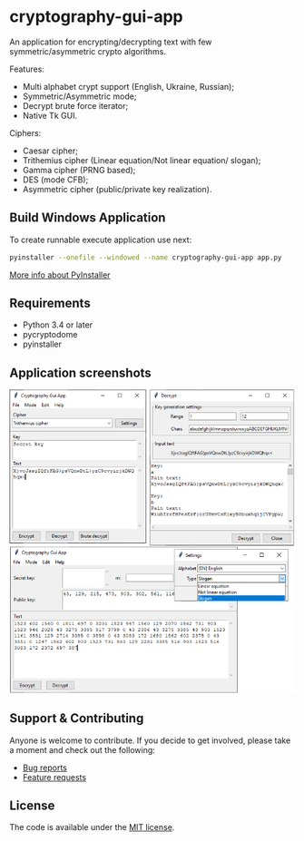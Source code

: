 # cryptography-gui-app

An application for encrypting/decrypting text with few symmetric/asymmetric crypto algorithms.

Features:
- Multi alphabet crypt support (English, Ukraine, Russian);
- Symmetric/Asymmetric mode;
- Decrypt brute force iterator;
- Native Tk GUI.

Ciphers:
- Caesar cipher;
- Trithemius cipher (Linear equation/Not linear equation/ slogan);
- Gamma cipher (PRNG based);
- DES (mode CFB);
- Asymmetric cipher (public/private key realization).

## Build Windows Application 

To create runnable execute application use next:
```bash
pyinstaller --onefile --windowed --name cryptography-gui-app app.py
```
[More info about PyInstaller](https://www.pyinstaller.org/)

## Requirements

* Python 3.4 or later
* pycryptodome
* pyinstaller

## Application screenshots
![Application screenshot](assets/screenshots.png)

## Support & Contributing
Anyone is welcome to contribute. If you decide to get involved, please take a moment and check out the following:

* [Bug reports](.github/ISSUE_TEMPLATE/bug_report.md)
* [Feature requests](.github/ISSUE_TEMPLATE/feature_request.md)

## License

The code is available under the [MIT license](LICENSE).

